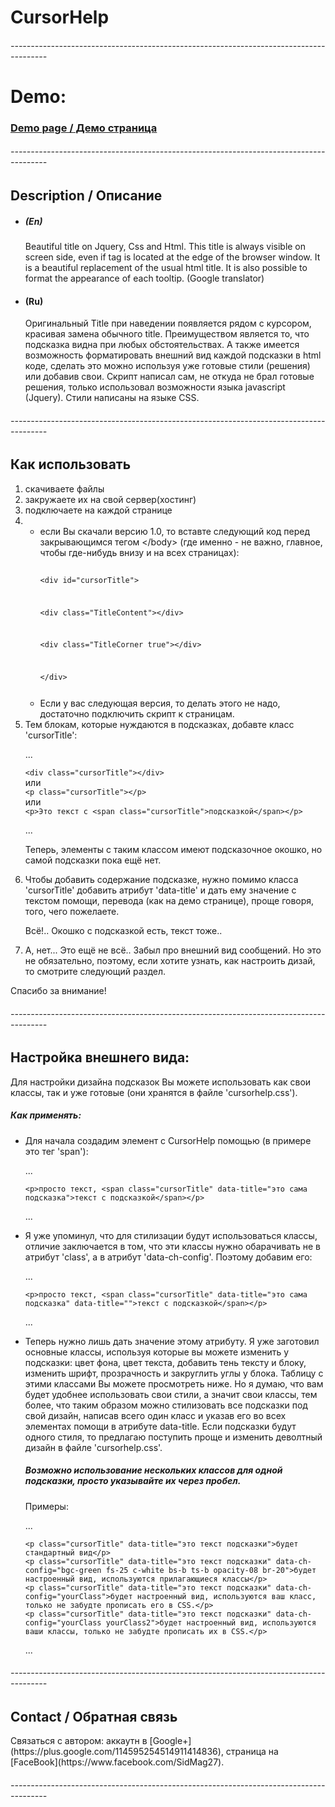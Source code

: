 CursorHelp
===========
<h6>---------------------------------------------------------------------------------------</h6>
<h1>Demo:</h1>
<h3><a href="http://ms27.github.io/CursorHelp/">Demo page / Демо страница</a></h3>
<h6>---------------------------------------------------------------------------------------</h6>
<h2>Description / Описание</h2>
<ul>
  <li>
    <h5>(En)</h5>
      Beautiful title on Jquery, Css and Html. This title is always visible on screen side, even if tag is located at the edge of the browser window. It is a beautiful replacement of the usual html title. It is also possible to format the appearance of each tooltip. (Google translator)
  </li>
  <li>
    <h4>(Ru)</h4>
      Оригинальный Title при наведении появляется рядом с курсором, красивая замена обычного title. Преимуществом является то, что подсказка видна при любых обстоятельствах. А также имеется возможность форматировать внешний вид каждой подсказки в html коде, сделать это можно используя уже готовые стили (решения) или добавив свои.
      Скрипт написал сам, не откуда не брал готовые решения, только использовал возможности языка javascript (Jquery). Стили написаны на языке CSS.
  </li>
</ul>
<h6>---------------------------------------------------------------------------------------</h6>
<h2>Как использовать</h2>
<ol>
<li>скачиваете файлы</li>
<li>закружаете их на свой сервер(хостинг)</li>
<li>подключаете на каждой странице</li>
<li>
<ul>
<li>
если Вы скачали версию 1.0, то вставте следующий код перед закрывающимся тегом &lt;/body&gt; (где именно - не важно, главное, чтобы где-нибудь внизу и на всех страницах):<br>
<code>
<p>&lt;div id="cursorTitle"&gt;</p>
<p>&lt;div class="TitleContent"&gt;&lt;/div&gt;</p>
<p>&lt;div class="TitleCorner true"&gt;&lt;/div&gt;</p>
<p>&lt;/div&gt;</p>
</code>
</li>
<li>Если у вас следующая версия, то делать этого не надо, достаточно подключить скрипт к страницам.</li>
</ul>
</li>
<li>
Тем блокам, которые нуждаются в подсказках, добавте класс 'cursorTitle':<br>
<p>...</p>
<code>&lt;div class="cursorTitle"&gt;&lt;/div&gt;</code><br>
или<br>
<code>&lt;p class="cursorTitle"&gt;&lt;/p&gt;</code><br>
или<br>
<code>&lt;p&gt;Это текст с &lt;span class="cursorTitle"&gt;подсказкой&lt;/span&gt;&lt;/p&gt;</code>
<p>...</p>
<p>Теперь, элементы с таким классом имеют подсказочное окошко, но самой подсказки пока ещё нет.</p>
</li>
<li>Чтобы добавить содержание подсказке, нужно помимо класса 'cursorTitle' добавить атрибут 'data-title' и дать ему значение с текстом помощи, перевода (как на демо странице), проще говоря, того, чего пожелаете.
<p>Всё!.. Окошко с подсказкой есть, текст тоже..</p>
</li>
<li>А, нет... Это ещё не всё.. Забыл про внешний вид сообщений. Но это не обязательно, поэтому, если хотите узнать, как настроить дизай, то смотрите следующий раздел.</li>
</ol>
<p>Спасибо за внимание!</p>
<h6>---------------------------------------------------------------------------------------</h6>
<h2>Настройка внешнего вида:</h2>
<p>Для настройки дизайна подсказок Вы можете использовать как свои классы, так и уже готовые (они хранятся в файле 'cursorhelp.css').</p>
<h5>Как применять:</h5>
<ul>
<li>Для начала создадим элемент с CursorHelp помощью (в примере это тег 'span'):
<p>...</p>
<code>&lt;p&gt;просто текст, &lt;span class="cursorTitle" data-title="это сама подсказка"&gt;текст с подсказкой&lt;/span&gt;&lt;/p&gt;</code>
<p>...</p>
</li>
<li>Я уже упоминул, что для стилизации будут использоваться классы, отличие заключается в том, что эти классы нужно обарачивать не в атрибут 'class', а в атрибут 'data-ch-config'. Поэтому добавим его:
<p>...</p>
<code>&lt;p&gt;просто текст, &lt;span class="cursorTitle" data-title="это сама подсказка" data-title=""&gt;текст с подсказкой&lt;/span&gt;&lt;/p&gt;</code>
<p>...</p>
</li>
<li>Теперь нужно лишь дать значение этому атрибуту. Я уже заготовил основные классы, используя которые вы можете изменить у подсказки: цвет фона, цвет текста, добавить тень тексту и блоку, изменить шрифт, прозрачность и закруглить углы у блока. Таблицу с этими классами Вы можете просмотреть ниже. Но я думаю, что вам будет удобнее использовать свои стили, а значит свои классы, тем более, что таким образом можно стилизовать все подсказки под свой дизайн, написав всего один класс и указав его во всех элементах помощи в атрибуте data-title. Если подсказки будут одного стиля, то предлагаю поступить проще и изменить деволтный дизайн в файле 'cursorhelp.css'.
<h5>Возможно использование нескольких классов для одной подсказки, просто указывайте их через пробел.</h5>
<p>Примеры:</p>
<p>...</p>
<code>&lt;p class="cursorTitle" data-title="это текст подсказки"&gt;будет стандартный вид&lt;/p&gt;</code><br>
<code>&lt;p class="cursorTitle" data-title="это текст подсказки" data-ch-config="bgc-green fs-25 c-white bs-b ts-b opacity-08 br-20"&gt;будет настроенный вид, используются прилагающиеся классы&lt;/p&gt;</code><br>
<code>&lt;p class="cursorTitle" data-title="это текст подсказки" data-ch-config="yourClass"&gt;будет настроенный вид, используются ваш класс, только не забудте прописать его в CSS.&lt;/p&gt;</code><br>
<code>&lt;p class="cursorTitle" data-title="это текст подсказки" data-ch-config="yourClass yourClass2"&gt;будет настроенный вид, используются ваши классы, только не забудте прописать их в CSS.&lt;/p&gt;</code>
<p>...</p>
</li>
</ul>
<h6>---------------------------------------------------------------------------------------</h6>
<h2>Contact / Обратная связь</h2>
  Cвязаться с автором: аккаутн в [Google+](https://plus.google.com/114595254514911414836), страница на [FaceBook](https://www.facebook.com/SidMag27).
<h6>---------------------------------------------------------------------------------------</h6>
